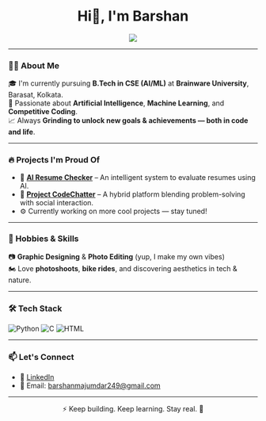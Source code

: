 <h1 align="center">Hi👋, I'm Barshan</h1>
<p align="center">
  <img src="https://readme-typing-svg.herokuapp.com?font=Fira+Code&size=22&pause=1000&color=F7D745&center=true&vCenter=true&width=800&lines=Hi%2C+I'm+Barshan+Majumdar%F0%9F%91%8B;Pursuing+B.Tech+CSE+(AI%2FML)+from+Brainware+University%2C+Barasat%2C+Kolkata;Passionate+about+AI%2C+ML%2C+Competitive+Coding+%26+Unlocking+New+Goals;Built+AI+Resume+Checker+%26+CodeChatter+Projects;Graphic+Designer+%7C+Photo+Editor+%7C+Photoshoot+Lover;Connect+via+LinkedIn+or+Email+%F0%9F%93%A7" />
</p>


---

### 🧑‍🎓 About Me

🎓 I'm currently pursuing **B.Tech in CSE (AI/ML)** at **Brainware University**, Barasat, Kolkata.  
🧠 Passionate about **Artificial Intelligence**, **Machine Learning**, and **Competitive Coding**.  
📈 Always **Grinding to unlock new goals & achievements — both in code and life**.

---

### 🔥 Projects I'm Proud Of

- 💼 **[AI Resume Checker](https://github.com/Barshan-Majumdar/AI-Resume-Checker)** – An intelligent system to evaluate resumes using AI.
- 💬 **[Project CodeChatter](https://github.com/Barshan-Majumdar/codechat-connect-compete)** – A hybrid platform blending problem-solving with social interaction.
- ⚙️ Currently working on more cool projects — stay tuned!

---

### 🎨 Hobbies & Skills

📷 **Graphic Designing** & **Photo Editing** (yup, I make my own vibes)  
🏍️ Love **photoshoots**, **bike rides**, and discovering aesthetics in tech & nature.

---

### 🛠️ Tech Stack

![Python](https://img.shields.io/badge/Python-3670A0?style=for-the-badge&logo=python&logoColor=fff)
![C](https://img.shields.io/badge/C-00599C?style=for-the-badge&logo=c&logoColor=white)
![HTML](https://img.shields.io/badge/HTML-E34F26?style=for-the-badge&logo=html5&logoColor=white)


---

### 📫 Let's Connect

- 🔗 [LinkedIn](https://linkedin.com/in/barshan-majumdar)
- 📧 Email: barshanmajumdar249@gmail.com

---

<p align="center">⚡ Keep building. Keep learning. Stay real. 💯</p>
